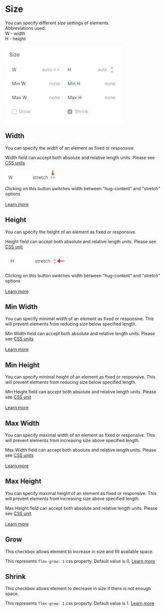 # Size

You can specify different size settings of elements. \
Abbreviations used:\
W - width\
H - height

![](<../.gitbook/assets/Screenshot 2022-04-30 171742.png>)

## Width

You can specify the width of an element as fixed or responsive.&#x20;

Width field can accept both absolute and relative length units. Please see [CSS units](css-units.md)

![](<../.gitbook/assets/image (3) (1).png>)\
Clicking on this button switches width between "hug-content" and "stretch" options\
\
[Learn more](https://developer.mozilla.org/en-US/docs/Web/CSS/width)

## Height

You can specify the height of an element as fixed or responsive.&#x20;

Height field can accept both absolute and relative length units. Please see [CSS unit](css-units.md)

![](<../.gitbook/assets/image (2) (1) (1).png>)

Clicking on this button switches width between "hug-content" and "stretch" options\
\
[Learn more](https://developer.mozilla.org/en-US/docs/Web/CSS/height)

## Min Width

You can specify minimal width of an element as fixed or responsive. This will prevent elements from reducing size below specified length.&#x20;

Min Width field can accept both absolute and relative length units. Please see [CSS units](css-units.md)\
\
[Learn more](https://developer.mozilla.org/en-US/docs/Web/CSS/min-width)

## Min Height

You can specify  minimal height of an element as fixed or responsive. This will prevent elements from reducing size below specified length.&#x20;

Min Height field can accept both absolute and relative length units. Please see [CSS unit](css-units.md)\
\
[Learn more](https://developer.mozilla.org/en-US/docs/Web/CSS/min-height)

## Max Width

You can specify maximal width of an element as fixed or responsive. This will prevent elements from increasing size above specified length.&#x20;

Max Width field can accept both absolute and relative length units. Please see [CSS units](css-units.md)\
\
[Learn more](https://developer.mozilla.org/en-US/docs/Web/CSS/max-width)

## Max Height

You can specify maximal height of an element as fixed or responsive. This will prevent elements from increasing size above specified length.&#x20;

Max Height field can accept both absolute and relative length units. Please see [CSS unit](css-units.md)\
\
[Learn more](https://developer.mozilla.org/en-US/docs/Web/CSS/max-height)

## Grow

This checkbox allows element to increase in size and fill available space.&#x20;

This represents `flex-grow: 1` css property. Default value is 0. [Learn more](https://developer.mozilla.org/en-US/docs/Web/CSS/flex-grow)

## Shrink

This checkbox allows element to decrease in size if there is not enough space.&#x20;

This represents `flex-grow: 1` css property. Default value is 1. [Learn more](https://developer.mozilla.org/en-US/docs/Web/CSS/flex-shrink)

